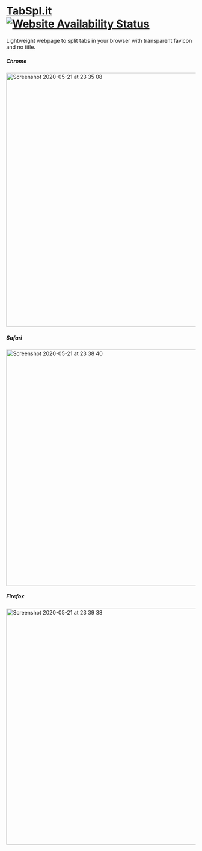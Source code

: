 # [TabSpl.it](https://tabspl.it) &nbsp;[![Website Availability Status](https://img.shields.io/website-up-down-brightgreen-red/https/tabspl.it.svg?label=website)](https://status.tabspl.it)

Lightweight webpage to split tabs in your browser with transparent favicon and no title.


##### Chrome
<img width="674" alt="Screenshot 2020-05-21 at 23 35 08" src="https://user-images.githubusercontent.com/7689616/82608867-bbca2c00-9bbb-11ea-91ff-fa73b15776c8.png">

##### Safari
<img width="627" alt="Screenshot 2020-05-21 at 23 38 40" src="https://user-images.githubusercontent.com/7689616/82609234-604c6e00-9bbc-11ea-9402-a7c6ca800a28.png">

##### Firefox
<img width="627" alt="Screenshot 2020-05-21 at 23 39 38" src="https://user-images.githubusercontent.com/7689616/82609238-64788b80-9bbc-11ea-9b71-86c4c7e55721.png">

